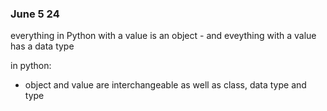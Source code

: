 ### June 5 24
everything in Python with a value is an object - and eveything with a value has a data type

in python:
- object and value are interchangeable as well as class, data type and type

